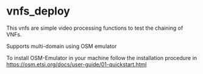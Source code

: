 # vnfs_deploy

This vnfs are simple video processing functions to test the chaining of VNFs.

Supports multi-domain using OSM emulator

To install OSM-Emulator in your machine follow the installation procedure in
https://osm.etsi.org/docs/user-guide/01-quickstart.html
